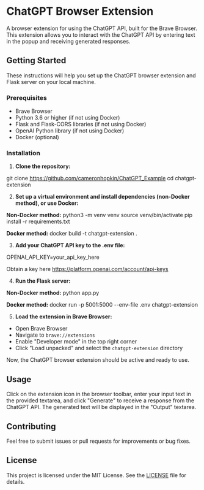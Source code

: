 # ChatGPT Browser Extension

A browser extension for using the ChatGPT API, built for the Brave Browser. This extension allows you to interact with the ChatGPT API by entering text in the popup and receiving generated responses.

## Getting Started

These instructions will help you set up the ChatGPT browser extension and Flask server on your local machine.

### Prerequisites

- Brave Browser
- Python 3.6 or higher (if not using Docker)
- Flask and Flask-CORS libraries (if not using Docker)
- OpenAI Python library (if not using Docker)
- Docker (optional)

### Installation

1. **Clone the repository:**

git clone https://github.com/cameronhopkin/ChatGPT_Example
cd chatgpt-extension


2. **Set up a virtual environment and install dependencies (non-Docker method), or use Docker:**

**Non-Docker method:**
python3 -m venv venv
source venv/bin/activate
pip install -r requirements.txt


**Docker method:**
docker build -t chatgpt-extension .


3. **Add your ChatGPT API key to the .env file:**

OPENAI_API_KEY=your_api_key_here

Obtain a key here https://platform.openai.com/account/api-keys


4. **Run the Flask server:**

**Non-Docker method:**
python app.py


**Docker method:**
docker run -p 5001:5000 --env-file .env chatgpt-extension


5. **Load the extension in Brave Browser:**

- Open Brave Browser
- Navigate to `brave://extensions`
- Enable "Developer mode" in the top right corner
- Click "Load unpacked" and select the `chatgpt-extension` directory

Now, the ChatGPT browser extension should be active and ready to use.

## Usage

Click on the extension icon in the browser toolbar, enter your input text in the provided textarea, and click "Generate" to receive a response from the ChatGPT API. The generated text will be displayed in the "Output" textarea.

## Contributing

Feel free to submit issues or pull requests for improvements or bug fixes.

## License

This project is licensed under the MIT License. See the [LICENSE](LICENSE) file for details.

